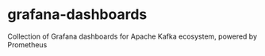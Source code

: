 # grafana-dashboards
Collection of Grafana dashboards for Apache Kafka ecosystem, powered by Prometheus
